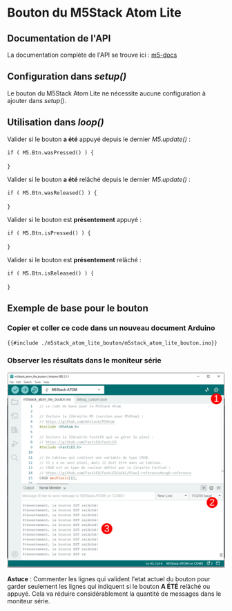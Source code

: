 # Bouton du M5Stack Atom Lite

## Documentation de l'API

La documentation complète de l'API se trouve ici : [m5-docs](https://docs.m5stack.com/en/api/atom/button)

## Configuration dans *setup()*

Le bouton du M5Stack Atom Lite ne nécessite aucune configuration à ajouter dans *setup()*.

## Utilisation dans *loop()*

Valider si le bouton **a été** appuyé depuis le dernier *M5.update()* :
```arduino
if ( M5.Btn.wasPressed() ) {

}
```

Valider si le bouton **a été** relâché depuis le dernier *M5.update()* :
```arduino
if ( M5.Btn.wasReleased() ) {

}
```

Valider si le bouton est **présentement** appuyé :
```arduino
if ( M5.Btn.isPressed() ) {

}
```

Valider si le bouton est **présentement** relâché :
```arduino
if ( M5.Btn.isReleased() ) {

}
```

## Exemple de base pour le bouton

### Copier et coller ce code dans un nouveau document Arduino

```arduino
{{#include ./m5stack_atom_lite_bouton/m5stack_atom_lite_bouton.ino}}
```

### Observer les résultats dans le moniteur série

![Ouvrir et configuer le moniteur série pour voir les messages envoyés](./m5stack_atom_lite_bouton_moniteur_serie.svg)


**Astuce** : Commenter les lignes qui valident l'etat actuel du bouton pour garder seulement les lignes qui indiquent si le bouton **A ÉTÉ** relâché ou appuyé. Cela va réduire considérablement la quantité de messages dans le moniteur série.

